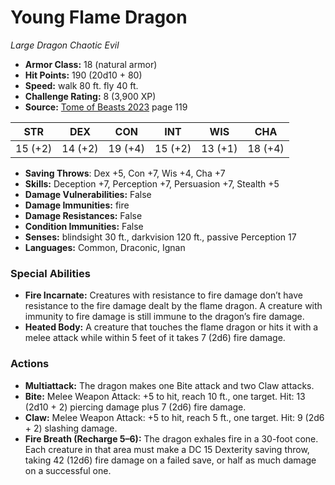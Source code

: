 # Young Flame Dragon

*Large* *Dragon* *Chaotic Evil*

- **Armor Class:** 18 (natural armor)
- **Hit Points:** 190 (20d10 + 80)
- **Speed:** walk 80 ft. fly 40 ft.
- **Challenge Rating:** 8 (3,900 XP)
- **Source:** [Tome of Beasts 2023](https://koboldpress.com/kpstore/product/tome-of-beasts-1-2023-edition/) page 119

| STR | DEX | CON | INT | WIS | CHA |
| --- | --- | --- | --- | --- | --- |
| 15 (+2) | 14 (+2) | 19 (+4) | 15 (+2) | 13 (+1) | 18 (+4) |

- **Saving Throws**: Dex +5, Con +7, Wis +4, Cha +7
- **Skills:** Deception +7, Perception +7, Persuasion +7, Stealth +5
- **Damage Vulnerabilities:** False
- **Damage Immunities:** fire
- **Damage Resistances:** False
- **Condition Immunities:** False
- **Senses:** blindsight 30 ft., darkvision 120 ft., passive Perception 17
- **Languages:** Common, Draconic, Ignan

### Special Abilities

- **Fire Incarnate:** Creatures with resistance to fire damage don’t have resistance to the fire damage dealt by the flame dragon. A creature with immunity to fire damage is still immune to the dragon’s fire damage.
- **Heated Body:** A creature that touches the flame dragon or hits it with a melee attack while within 5 feet of it takes 7 (2d6) fire damage.

### Actions

- **Multiattack:** The dragon makes one Bite attack and two Claw attacks.
- **Bite:** Melee Weapon Attack: +5 to hit, reach 10 ft., one target. Hit: 13 (2d10 + 2) piercing damage plus 7 (2d6) fire damage.
- **Claw:** Melee Weapon Attack: +5 to hit, reach 5 ft., one target. Hit: 9 (2d6 + 2) slashing damage.
- **Fire Breath (Recharge 5–6):** The dragon exhales fire in a 30-foot cone. Each creature in that area must make a DC 15 Dexterity saving throw, taking 42 (12d6) fire damage on a failed save, or half as much damage on a successful one.

